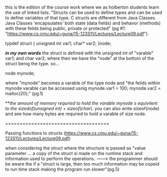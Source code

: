 this is the edition of the course work where we as holberton students learn the use of linked lists. 
"Structs can be used to define types and can be used to define variables of that type. C structs are
different from Java Classes. Java Classes 'encapsulates' both state (data fields) and behavor (methods)
with these feilds being public, private or protected" (pg #1: "https://www.cs.cmu.edu/~guna/15-123S11/Lectures/Lecture09.pdf").



typdef struct {
  unsigned int var1;
  char* var2;
}node;

***in my own words***
the struct is defined with the unsigned int of "varable" var1; and char var2;
where then we have the "node" at the bottom of the struct benig the type. so...

node mynode;

where "mynode" becomes a varable of the type node and "the feilds within mynode varable can be accessed usnig
mynode.var1 = 100;
mynode.var2 = malloc(20);"
(pg.1)


***the amount of memory requried to hold the varable mynode s equivilent to the sizedof(unsigned int) + sizeof(char*). 
you can also write sizeof(node) and see how many bytes are requried to hold a varable of size node.

====================================

Passing functions to structs
(https://www.cs.cmu.edu/~guna/15-123S11/Lectures/Lecture09.pdf)

when considering the struct where the structure is passed as "value parameter ... a copy of the struct si made on the runtime stack and information
used to perform the operations. ---> the programmer should be aware the if a "struct is large, then too much information may be copeid to run time stack
making the program run slower"(pg.5)


